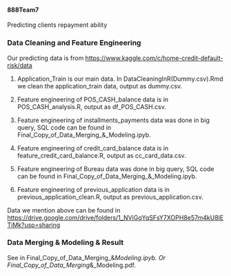 #### 888Team7
Predicting clients repayment ability

### Data Cleaning and Feature Engineering  
Our predicting data is from https://www.kaggle.com/c/home-credit-default-risk/data

1. Application_Train is our main data.
In DataCleaningInR(Dummy.csv).Rmd we clean the application_train data, output as dummy.csv.

2. Feature engineering of POS_CASH_balance data is in POS_CASH_analysis.R, output as df_POS_CASH.csv.

3. Feature engineering of installments_payments data was done in big query, SQL code can be found in Final_Copy_of_Data_Merging_&_Modeling.ipyb. 

4. Feature engineering of credit_card_balance data is in feature_credit_card_balance.R, output as cc_card_data.csv.

5. Feature engineering of Bureau data was done in big query, SQL code can be found in Final_Copy_of_Data_Merging_&_Modeling.ipyb. 

6. Feature engineering of previous_application data is in previous_application_clean.R, output as previous_application.csv.

Data we mention above can be found in 
https://drive.google.com/drive/folders/1_NViGqYqSFsY7XOPH8e57m4kU8lETiMk?usp=sharing

### Data Merging & Modeling & Result

See in Final_Copy_of_Data_Merging_&_Modeling.ipyb. 
Or Final_Copy_of_Data_Merging_&_Modeling.pdf. 
